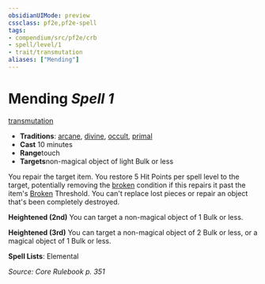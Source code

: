 ```yaml
---
obsidianUIMode: preview
cssclass: pf2e,pf2e-spell
tags:
- compendium/src/pf2e/crb
- spell/level/1
- trait/transmutation
aliases: ["Mending"]
---
```

# Mending *Spell 1*   
[transmutation](/rules/traits/transmutation.md)  

- **Traditions**: [arcane](/rules/traits/arcane.md), [divine](/rules/traits/divine.md), [occult](/rules/traits/occult.md), [primal](/rules/traits/primal.md)
- **Cast** 10 minutes 
- **Range**touch
- **Targets**non-magical object of light Bulk or less

You repair the target item. You restore 5 Hit Points per spell level to the target, potentially removing the [broken](/rules/conditions.md#Broken) condition if this repairs it past the item's [Broken](/rules/conditions.md#Broken) Threshold. You can't replace lost pieces or repair an object that's been completely destroyed.

**Heightened (2nd)** You can target a non-magical object of 1 Bulk or less.

**Heightened (3rd)** You can target a non-magical object of 2 Bulk or less, or a magical object of 1 Bulk or less.

**Spell Lists**: Elemental

*Source: Core Rulebook p. 351*
